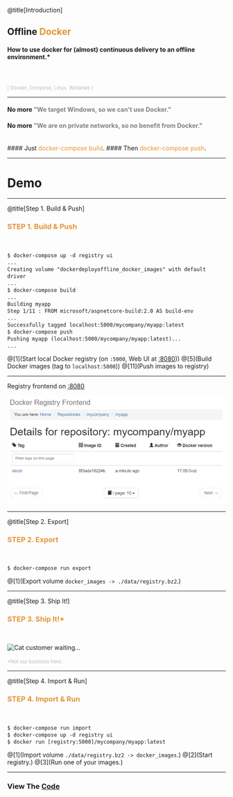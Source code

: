 @title[Introduction]
## Offline <span style="color: #e49436">Docker</span>

#### How to use docker for (almost) continuous delivery to an offline environment.*
<br>
<br>
<span style="color: #bbb; font-size: 80%">[ Docker, Compose, Linux, Windows ]</span>

---

#### No more <span style="color: gray">"We target Windows, so we can't use Docker."</span>
#### No more <span style="color: gray">"We are on private networks, so no benefit from Docker."</span>
<br>
#### Just <span style="color: #e49436">docker-compose build</span>.
#### Then <span style="color: #e49436">docker-compose push</span>.

---

# Demo

---

@title[Step 1. Build & Push]

### <span style="color: #e49436">STEP 1. Build & Push</span>
<br>

```console
$ docker-compose up -d registry ui
...
Creating volume "dockerdeployoffline_docker_images" with default driver
...
$ docker-compose build
...
Building myapp
Step 1/11 : FROM microsoft/aspnetcore-build:2.0 AS build-env
...
Successfully tagged localhost:5000/mycompany/myapp:latest
$ docker-compose push
Pushing myapp (localhost:5000/mycompany/myapp:latest)...
...
```

@[1](Start local Docker registry (on `:5000`, Web UI at [:8080](http://localhost:8080)))
@[5](Build Docker images (tag to `localhost:5000`))
@[11](Push images to registry)

---

Registry frontend on [:8080](http://localhost:8080)

![See docker images](images/ui-02-pushed.png)

---
@title[Step 2. Export]

### <span style="color: #e49436">STEP 2. Export</span>
<br>

```console
$ docker-compose run export
```

@[1](Export volume `docker_images -> ./data/registry.bz2`.)

---
@title[Step 3. Ship It!]

### <span style="color: #e49436">STEP 3. Ship It!*</span>
<br>

![Cat customer waiting...](https://media.giphy.com/media/dw2jpsey5a5I4/giphy.gif)

<span style="color: #bbb; font-size: 80%">*Not our business here.</span>

---
@title[Step 4. Import & Run]

### <span style="color: #e49436">STEP 4. Import & Run</span>
<br>

```console
$ docker-compose run import
$ docker-compose up -d registry ui
$ docker run [registry:5000]/mycompany/myapp:latest
```

@[1](Import volume `./data/registry.bz2 -> docker_images`.)
@[2](Start registry.)
@[3](Run one of your images.)

---

### View The <a target="_blank" href="https://github.com/awesome-inc/docker-deploy-offline">Code</a>
